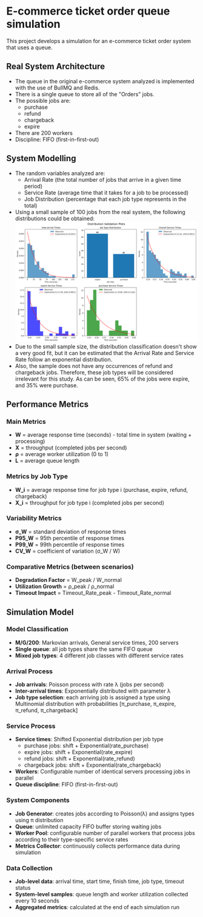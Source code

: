 # E-commerce ticket order queue simulation
This project develops a simulation for an e-commerce ticket order system that uses a queue. 

## Real System Architecture
- The queue in the original e-commerce system analyzed is implemented with the use of BullMQ and Redis. 
- There is a single queue to store all of the "Orders" jobs. 
- The possible jobs are: 
    - purchase
    - refund
    - chargeback
    - expire
- There are 200 workers
- Discipline: FIFO (first-in-first-out)

## System Modelling
- The random variables analyzed are:
    - Arrival Rate (the total number of jobs that arrive in a given time period)
    - Service Rate (average time that it takes for a job to be processed)
    - Job Distribution (percentage that each job type represents in the total)
- Using a small sample of 100 jobs from the real system, the following distributions could be obtained:
![Distribution validation](/distribution_validation.png)
- Due to the small sample size, the distribution classification doesn't show a very good fit, but it can be estimated that the Arrival Rate and Service Rate follow an exponential distribution.
- Also, the sample does not have any occurrences of refund and chargeback jobs. Therefore, these job types will be considered irrelevant for this study. As can be seen, 65% of the jobs were expire, and 35% were purchase.

## Performance Metrics
### Main Metrics
- **W** = average response time (seconds) - total time in system (waiting + processing)
- **X** = throughput (completed jobs per second)
- **ρ** = average worker utilization (0 to 1)
- **L** = average queue length

### Metrics by Job Type
- **W_i** = average response time for job type i (purchase, expire, refund, chargeback)
- **X_i** = throughput for job type i (completed jobs per second)

### Variability Metrics
- **σ_W** = standard deviation of response times
- **P95_W** = 95th percentile of response times
- **P99_W** = 99th percentile of response times  
- **CV_W** = coefficient of variation (σ_W / W)

### Comparative Metrics (between scenarios)
- **Degradation Factor** = W_peak / W_normal
- **Utilization Growth** = ρ_peak / ρ_normal
- **Timeout Impact** = Timeout_Rate_peak - Timeout_Rate_normal

## Simulation Model
### Model Classification
- **M/G/200**: Markovian arrivals, General service times, 200 servers
- **Single queue**: all job types share the same FIFO queue
- **Mixed job types**: 4 different job classes with different service rates

### Arrival Process
- **Job arrivals**: Poisson process with rate λ (jobs per second)
- **Inter-arrival times**: Exponentially distributed with parameter λ
- **Job type selection**: each arriving job is assigned a type using Multinomial distribution with probabilities [π_purchase, π_expire, π_refund, π_chargeback]

### Service Process
- **Service times**: Shifted Exponential distribution per job type
    - purchase jobs: shift + Exponential(rate_purchase)
    - expire jobs: shift + Exponential(rate_expire)
    - refund jobs: shift + Exponential(rate_refund)
    - chargeback jobs: shift + Exponential(rate_chargeback)
- **Workers**: Configurable number of identical servers processing jobs in parallel
- **Queue discipline**: FIFO (first-in-first-out)

### System Components
- **Job Generator**: creates jobs according to Poisson(λ) and assigns types using π distribution
- **Queue**: unlimited capacity FIFO buffer storing waiting jobs
- **Worker Pool**: configurable number of parallel workers that process jobs according to their type-specific service rates
- **Metrics Collector**: continuously collects performance data during simulation

### Data Collection
- **Job-level data**: arrival time, start time, finish time, job type, timeout status
- **System-level samples**: queue length and worker utilization collected every 10 seconds
- **Aggregated metrics**: calculated at the end of each simulation run

